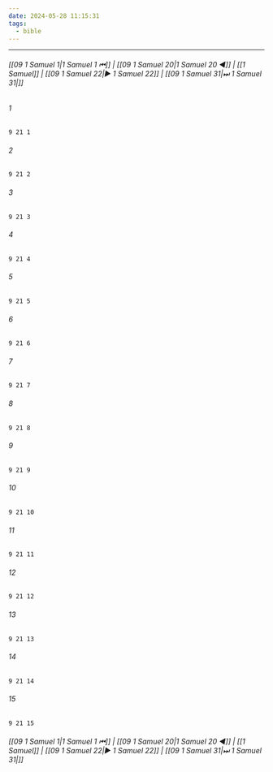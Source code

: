```yaml
---
date: 2024-05-28 11:15:31
tags:
  - bible
---
```

___

###### [[09 1 Samuel 1|1 Samuel 1 ⏮]] | [[09 1 Samuel 20|1 Samuel 20 ◀]] | [[1 Samuel]] | [[09 1 Samuel 22|▶ 1 Samuel 22]] | [[09 1 Samuel 31|⏭ 1 Samuel 31|]]

###### 1
``` verse
9 21 1 
```
###### 2
``` verse
9 21 2 
```
###### 3
``` verse
9 21 3 
```
###### 4
``` verse
9 21 4 
```
###### 5
``` verse
9 21 5 
```
###### 6
``` verse
9 21 6 
```
###### 7
``` verse
9 21 7 
```
###### 8
``` verse
9 21 8 
```
###### 9
``` verse
9 21 9 
```
###### 10
``` verse
9 21 10 
```
###### 11
``` verse
9 21 11 
```
###### 12
``` verse
9 21 12 
```
###### 13
``` verse
9 21 13 
```
###### 14
``` verse
9 21 14 
```
###### 15
``` verse
9 21 15 
```

###### [[09 1 Samuel 1|1 Samuel 1 ⏮]] | [[09 1 Samuel 20|1 Samuel 20 ◀]] | [[1 Samuel]] | [[09 1 Samuel 22|▶ 1 Samuel 22]] | [[09 1 Samuel 31|⏭ 1 Samuel 31|]]

